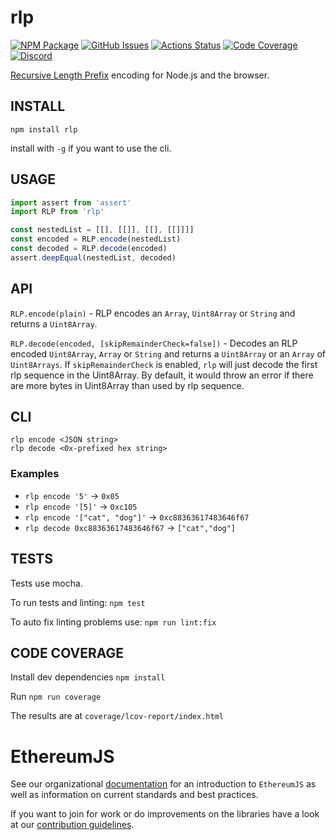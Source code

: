 # rlp

[![NPM Package][npm-badge]][npm-link]
[![GitHub Issues][issues-badge]][issues-link]
[![Actions Status][actions-badge]][actions-link]
[![Code Coverage][coverage-badge]][coverage-link]
[![Discord][discord-badge]][discord-link]

[Recursive Length Prefix](https://eth.wiki/en/fundamentals/rlp) encoding for Node.js and the browser.

## INSTALL

`npm install rlp`

install with `-g` if you want to use the cli.

## USAGE

```typescript
import assert from 'assert'
import RLP from 'rlp'

const nestedList = [[], [[]], [[], [[]]]]
const encoded = RLP.encode(nestedList)
const decoded = RLP.decode(encoded)
assert.deepEqual(nestedList, decoded)
```

## API

`RLP.encode(plain)` - RLP encodes an `Array`, `Uint8Array` or `String` and returns a `Uint8Array`.

`RLP.decode(encoded, [skipRemainderCheck=false])` - Decodes an RLP encoded `Uint8Array`, `Array` or `String` and returns a `Uint8Array` or an `Array` of `Uint8Arrays`. If `skipRemainderCheck` is enabled, `rlp` will just decode the first rlp sequence in the Uint8Array. By default, it would throw an error if there are more bytes in Uint8Array than used by rlp sequence.

## CLI

`rlp encode <JSON string>`\
`rlp decode <0x-prefixed hex string>`

### Examples

- `rlp encode '5'` -> `0x05`
- `rlp encode '[5]'` -> `0xc105`
- `rlp encode '["cat", "dog"]'` -> `0xc88363617483646f67`
- `rlp decode 0xc88363617483646f67` -> `["cat","dog"]`

## TESTS

Tests use mocha.

To run tests and linting: `npm test`

To auto fix linting problems use: `npm run lint:fix`

## CODE COVERAGE

Install dev dependencies
`npm install`

Run
`npm run coverage`

The results are at
`coverage/lcov-report/index.html`

# EthereumJS

See our organizational [documentation](https://ethereumjs.readthedocs.io) for an introduction to `EthereumJS` as well as information on current standards and best practices.

If you want to join for work or do improvements on the libraries have a look at our [contribution guidelines](https://ethereumjs.readthedocs.io/en/latest/contributing.html).

[npm-badge]: https://img.shields.io/npm/v/rlp.svg
[npm-link]: https://www.npmjs.org/package/rlp
[issues-badge]: https://img.shields.io/github/issues/ethereumjs/rlp
[issues-link]: https://github.com/ethereumjs/rlp/issues?q=is%3Aopen+is%3Aissue
[actions-badge]: https://github.com/ethereumjs/rlp/workflows/Build/badge.svg
[actions-link]: https://github.com/ethereumjs/rlp/actions
[coverage-badge]: https://img.shields.io/coveralls/ethereumjs/rlp.svg
[coverage-link]: https://coveralls.io/r/ethereumjs/rlp
[discord-badge]: https://img.shields.io/static/v1?logo=discord&label=discord&message=Join&color=blue
[discord-link]: https://discord.gg/TNwARpR
